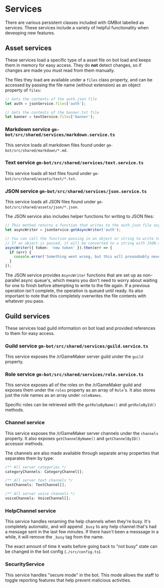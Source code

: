 # Services
There are various persistent classes included with GMBot labelled as services. These services include a variety of helpful functionality when deveoping new features.

## Asset services
These services load a specific type of a asset file on bot load and keeps them in memory for easy access. They do **not** detect changes, so if changes are made you must read from them manually.

The files they load are available under a `files` class property, and can be accessed by passing the file name (without extension) as an object property of `files`:
```typescript
// Gets the contents of the auth.json file
let auth = jsonService.files['auth'];

// Gets the contents of the banner.txt file
let banner = textService.files['banner'];
```
### Markdown service `gm-bot/src/shared/services/markdown.service.ts`

This service loads all markdown files found under `gm-bot/src/shared/markdown/*.md`.

### Text service `gm-bot/src/shared/services/text.service.ts`
This service loads all text files found under `gm-bot/src/shared/assets/text/*.txt`.

### JSON service `gm-bot/src/shared/services/json.service.ts`
This service loads all JSON files found under `gm-bot/src/shared/assets/json/*.json`.

The JSON service also includes helper functions for writing to JSON files:
```typescript
// This method returns a function that writes to the auth.json file asynchronously
let asyncWriter = jsonService.getAsyncWriter('auth');

// You can call the function passing in an object or string to write to the JSON file.
// If an object is passed, it will be converted to a string with JSON.stringify()
asyncWriter({ token: 'new token' }).then(err => {
  if (err) {
    console.error('Something went wrong, but this will proooobably never happen.');
  }
});
```

The JSON service provides `AsyncWriter` functions that are set up as non-parallel async queue's, which means you don't need to worry about waiting for one to finish before attempting to write to the file again. If a previous operation isn't complete, the operation is queued until ready. Its also important to note that this completely overwrites the file contents with whatever you pass.

## Guild services
These services load guild information on bot load and provided references to them for easy access.

### Guild service `gm-bot/src/shared/services/guild.service.ts`
This service exposes the /r/GameMaker server guild under the `guild` property.

### Role service `gm-bot/src/shared/services/role.service.ts`
This service exposes all of the roles on the /r/GameMaker guild and exposes them under the `roles` property as an array of `Role`'s. It also stores just the role names as an array under `roleNames`.

Specific roles can be retrieved with the `getRoleByName()` and `getRoleById()` methods.

### Channel service
This service exposes the /r/GameMaker server channels under the `channels` property. It also exposes `getChannelByName()` and `getChannelByID()` accessor methods.

The channels are also made available through separate array properties that separates them by type:
```typescript
/** All server categories */
categoryChannels: CategoryChannel[];

/** All server text channels */
textChannels: TextChannel[];

/** All server voice channels */
voiceChannels: VoiceChannel[];
```

### HelpChannel service
This service handles renaming the help channels when they're busy. It's completely automatic, and will append `_busy` to any help channel that's had a message sent in the last few minutes. If there hasn't been a messsage in a while, it will remove the `_busy` tag from the name.

The exact amount of time it waits before going back to "not busy" state can be changed in the bot config (`./src/config.ts`).

### SecurityService
This service handles "secure mode" in the bot. This mode allows the staff to toggle reporting features that help prevent malicious activities.
